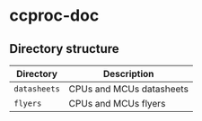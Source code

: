 ccproc-doc
==========

Directory structure
-------------------

Directory        | Description
---------------- | -----------
`datasheets`     | CPUs and MCUs datasheets
`flyers`         | CPUs and MCUs flyers

